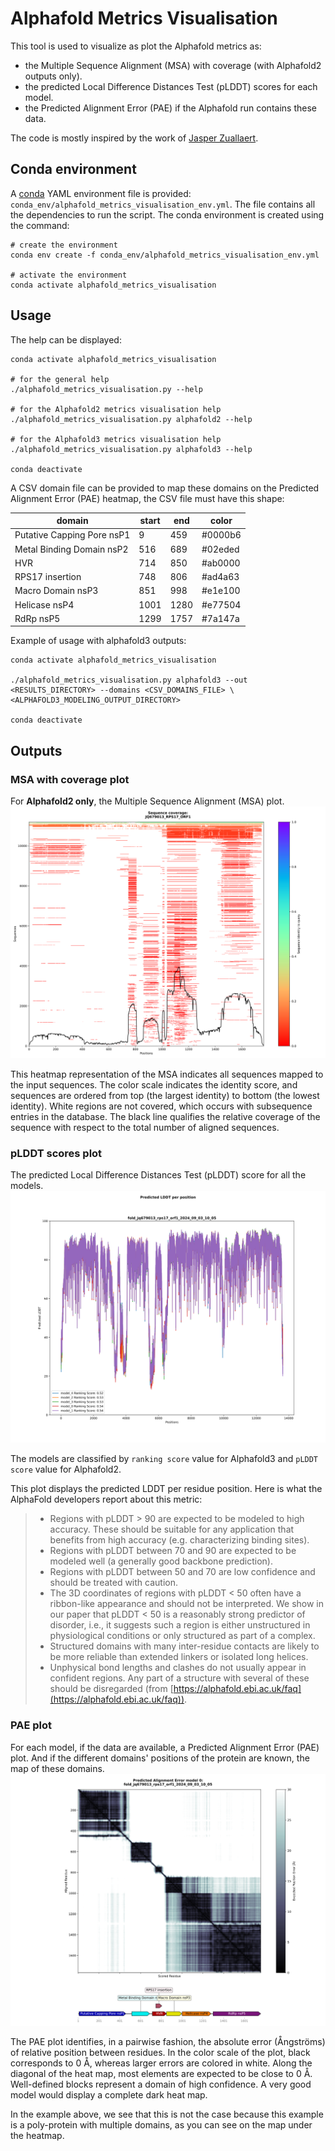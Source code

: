 # Alphafold Metrics Visualisation

This tool is used to visualize as plot the Alphafold metrics as:
- the Multiple Sequence Alignment (MSA) with coverage (with Alphafold2 outputs only).
- the predicted Local Difference Distances Test (pLDDT) scores for each model.
- the Predicted Alignment Error (PAE) if the Alphafold run contains these data.

The code is mostly inspired by the work of [Jasper Zuallaert](https://github.com/jasperzuallaert/VIBFold/blob/main/visualize_alphafold_results.py).

## Conda environment

A [conda](https://docs.conda.io/projects/conda/en/latest/index.html) YAML environment file is provided: 
`conda_env/alphafold_metrics_visualisation_env.yml`. The file contains all the dependencies to run the script.
The conda environment is created using the command:
```shell script
# create the environment
conda env create -f conda_env/alphafold_metrics_visualisation_env.yml

# activate the environment
conda activate alphafold_metrics_visualisation
```

## Usage

The help can be displayed:
```shell
conda activate alphafold_metrics_visualisation

# for the general help
./alphafold_metrics_visualisation.py --help

# for the Alphafold2 metrics visualisation help
./alphafold_metrics_visualisation.py alphafold2 --help

# for the Alphafold3 metrics visualisation help
./alphafold_metrics_visualisation.py alphafold3 --help

conda deactivate
```

A CSV domain file can be provided to map these domains on the Predicted Alignment Error (PAE) heatmap,
the CSV file must have this shape:

|domain                    |start|end |color  |
|--------------------------|-----|----|-------|
|Putative Capping Pore nsP1|9    |459 |#0000b6|
|Metal Binding Domain nsP2 |516  |689 |#02eded|
|HVR                       |714  |850 |#ab0000|
|RPS17 insertion           |748  |806 |#ad4a63|
|Macro Domain nsP3         |851  |998 |#e1e100|
|Helicase nsP4             |1001 |1280|#e77504|
|RdRp nsP5                 |1299 |1757|#7a147a|


Example of usage with alphafold3 outputs:
```shell
conda activate alphafold_metrics_visualisation

./alphafold_metrics_visualisation.py alphafold3 --out <RESULTS_DIRECTORY> --domains <CSV_DOMAINS_FILE> \
<ALPHAFOLD3_MODELING_OUTPUT_DIRECTORY>

conda deactivate
```


## Outputs

### MSA with coverage plot

For **Alphafold2 only**, the Multiple Sequence Alignment (MSA) plot.
![MSA with coverage](_static/msa_coverage.svg)

This heatmap representation of the MSA indicates all sequences mapped to the input sequences. The color scale indicates 
the identity score, and sequences are ordered from top (the largest identity) to bottom (the lowest identity). White 
regions are not covered, which occurs with subsequence entries in the database. The black line qualifies the relative 
coverage of the sequence with respect to the total number of aligned sequences.

### pLDDT scores plot

The predicted Local Difference Distances Test (pLDDT) score for all the models.
![pLDDt](_static/pLDDT.svg)

The models are classified by `ranking score` value for Alphafold3 and `pLDDT score` value for Alphafold2.

This plot displays the predicted LDDT per residue position. Here is what the AlphaFold developers report about this 
metric:

> - Regions with pLDDT > 90 are expected to be modeled to high accuracy. These should be suitable for any application 
> that benefits from high accuracy (e.g. characterizing binding sites).
> - Regions with pLDDT between 70 and 90 are expected to be modeled well (a generally good backbone prediction).
> - Regions with pLDDT between 50 and 70 are low confidence and should be treated with caution.
> - The 3D coordinates of regions with pLDDT < 50 often have a ribbon-like appearance and should not be interpreted. 
> We show in our paper that pLDDT < 50 is a reasonably strong predictor of disorder, i.e., it suggests such a region is 
> either unstructured in physiological conditions or only structured as part of a complex.
> - Structured domains with many inter-residue contacts are likely to be more reliable than extended linkers or 
> isolated long helices.
> - Unphysical bond lengths and clashes do not usually appear in confident regions. Any part of a structure with 
> several of these should be disregarded (from [https://alphafold.ebi.ac.uk/faq](https://alphafold.ebi.ac.uk/faq)).

### PAE plot

For each model, if the data are available, a Predicted Alignment Error (PAE) plot.
And if the different domains' positions of the protein are known, the map of these domains.
![Predicted Alignment Error](_static/PAE.svg)

The PAE plot identifies, in a pairwise fashion, the absolute error (Ångströms) of relative position between residues. 
In the color scale of the plot, black corresponds to 0 Å, whereas larger errors are colored in white.
Along the diagonal of the heat map, most elements are expected to be close to 0 Å. Well-defined blocks represent a 
domain of high confidence. A very good model would display a complete dark heat map.

In the example above, we see that this is not the case because this example is a poly-protein with multiple domains, as 
you can see on the map under the heatmap. 

